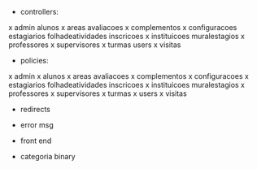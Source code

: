 - controllers:

x admin
alunos
x areas
avaliacoes
x complementos
x configuracoes
estagiarios
folhadeatividades
inscricoes
x instituicoes
muralestagios
x professores
x supervisores
x turmas
users
x visitas

- policies:

x admin
x alunos
x areas
avaliacoes
x complementos
x configuracoes
x estagiarios
folhadeatividades
inscricoes
x instituicoes
muralestagios
x professores
x supervisores
x turmas
x users
x visitas

- redirects

- error msg

- front end

- categoria binary